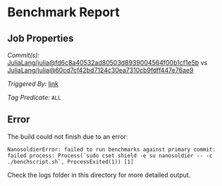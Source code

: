 # Benchmark Report

## Job Properties

*Commit(s):* [JuliaLang/julia@fd6c8a40532ad80503d8939004564f00b1cf1e5b](https://github.com/JuliaLang/julia/commit/fd6c8a40532ad80503d8939004564f00b1cf1e5b) vs [JuliaLang/julia@60cd7cf42bd7124c30ea7310cb9fdff447e76ae9](https://github.com/JuliaLang/julia/commit/60cd7cf42bd7124c30ea7310cb9fdff447e76ae9)

*Triggered By:* [link](https://github.com/JuliaLang/julia/pull/25261#issuecomment-357559011)

*Tag Predicate:* `ALL`

## Error

The build could not finish due to an error:

```
NanosoldierError: failed to run benchmarks against primary commit: failed process: Process(`sudo cset shield -e su nanosoldier -- -c ./benchscript.sh`, ProcessExited(1)) [1]
```

Check the logs folder in this directory for more detailed output.


